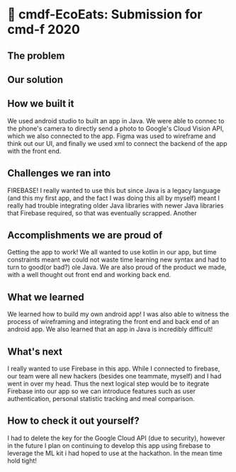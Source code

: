 # 🌱 cmdf-EcoEats: Submission for cmd-f 2020
## The problem 

## Our solution 

## How we built it
We used android studio to built an app in Java. We were able to connec to the phone's camera to directly send a photo to Google's Cloud Vision API, which we also connected to the app. Figma was used to wireframe and think out our UI, and finally we used xml to connect the backend of the app with the front end. 

## Challenges we ran into 
FIREBASE! I really wanted to use this but since Java is a legacy language (and this my first app, and the fact I was doing this all by myself) meant I really had trouble integrating older Java libraries with newer Java libraries that Firebase required, so that was eventually scrapped. Another 

## Accomplishments we are proud of
Getting the app to work! We all wanted to use kotlin in our app, but time constraints meant we could not waste time learning new syntax and had to turn to good(or bad?) ole Java. We are also proud of the product we made, with a well thought out front end and working back end. 

## What we learned 
We learned how to build my own android app! I was also able to witness the process of wireframing and integrating the front end and back end of an android app. We also learned that an app in Java is incredibly difficult!

## What's next 
I really wanted to use Firebase in this app. While I connected to firebase, our team were all new hackers (besides one teammate, myself) and I had went in over my head. Thus the next logical step would be to itegrate Firebase into our app so we can introduce features such as user authentication, personal statistic tracking and meal comparison. 

## How to check it out yourself?
I had to delete the key for the Google Cloud API (due to security), however in the future I plan on continuing to develop this app using firebase to leverage the ML kit i had hoped to use at the hackathon. In the mean time hold tight! 
